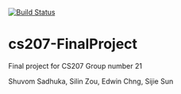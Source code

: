 [![Build Status](https://travis-ci.org/AutoDiffingFall2019/cs207-FinalProject.svg?branch=master)](https://travis-ci.org/AutoDiffingFall2019/cs207-FinalProject)



# cs207-FinalProject
Final project for CS207
Group number 21

Shuvom Sadhuka, Silin Zou, Edwin Chng, Sijie Sun
